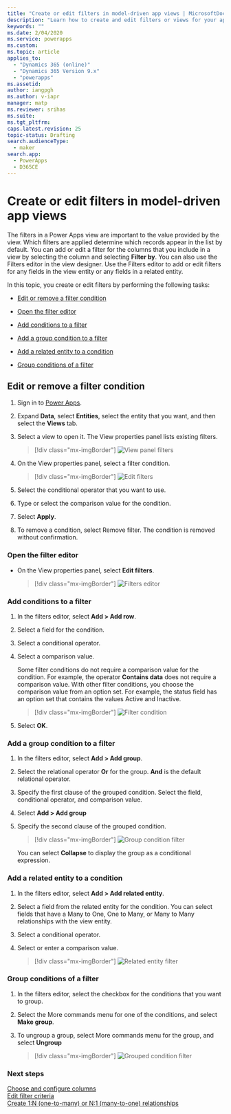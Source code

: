 ```yaml
---
title: "Create or edit filters in model-driven app views | MicrosoftDocs"
description: "Learn how to create and edit filters or views for your app"
keywords: ""
ms.date: 2/04/2020
ms.service: powerapps
ms.custom: 
ms.topic: article
applies_to: 
  - "Dynamics 365 (online)"
  - "Dynamics 365 Version 9.x"
  - "powerapps"
ms.assetid: 
author: iangpgh
ms.author: v-iapr
manager: matp
ms.reviewer: srihas
ms.suite: 
ms.tgt_pltfrm: 
caps.latest.revision: 25
topic-status: Drafting
search.audienceType: 
  - maker
search.app: 
  - PowerApps
  - D365CE
---
```


# Create or edit filters in model-driven app views

<a name="BKMK_CreateOrEditViewFilters"></a>   

The filters in a Power Apps view are important to the value provided by the view. Which filters are applied determine which records appear in the list by default. You can add or edit a filter for the columns that you include in a view by selecting the column and selecting **Filter by**. You can also use the Filters editor in the view designer. Use the Filters editor to add or edit filters for any fields in the view entity or any fields in a related entity. 

In this topic, you create or edit filters by performing the following tasks:

-   [Edit or remove a filter condition](create-edit-view-filters.md#edit-or-remove-a-filter-condition)

-   [Open the filter editor](create-edit-view-filters.md#open-the-filter-editor)

-   [Add conditions to a filter](create-edit-view-filters.md#add-conditions-to-a-filter)

-   [Add a group condition to a filter](create-edit-view-filters.md#add-a-group-condition-to-a-filter)

-   [Add a related entity to a condition](create-edit-view-filters.md#add-a-related-entity-to-a-condition)

-   [Group conditions of a filter](create-edit-view-filters.md#group-conditions-of-a-filter)

## Edit or remove a filter condition

1. Sign in to [Power Apps](https://make.powerapps.com/?utm_source=padocs&utm_medium=linkinadoc&utm_campaign=referralsfromdoc).  

2. Expand **Data**, select **Entities**, select the entity that you want, and then select the **Views** tab.

3. Select a view to open it. The View properties panel lists existing filters.

    > [!div class="mx-imgBorder"] 
    > ![View panel filters](media/views-panel-filters.png)

4. On the View properties panel, select a filter condition.

    > [!div class="mx-imgBorder"] 
    > ![Edit filters](media/edit-filter-viewpanel.png)

5. Select the conditional operator that you want to use.

6. Type or select the comparison value for the condition.

7. Select **Apply**.

8. To remove a condition, select Remove filter. The condition is removed without confirmation.

### Open the filter editor

- On the View properties panel, select **Edit filters**.

    > [!div class="mx-imgBorder"] 
    > ![Filters editor](media/edit-create-filters.png)

### Add conditions to a filter

1. In the filters editor, select **Add > Add row**.

2. Select a field for the condition.

3. Select a conditional operator.

4. Select a comparison value.  

    Some filter conditions do not require a comparison value for the condition. For example, the operator **Contains data** does not require a comparison value. With other filter conditions, you choose the comparison value from an option set. For example, the status field has an option set that contains the values Active and Inactive.

    > [!div class="mx-imgBorder"] 
    > ![Filter condition](media/add-condition-filter.png)

5. Select **OK**.

### Add a group condition to a filter

1. In the filters editor, select **Add > Add group**.

2. Select the relational operator **Or** for the group. **And** is the default relational operator.

3. Specify the first clause of the grouped condition. Select the field, conditional operator, and comparison value.

4. Select **Add > Add group**

5. Specify the second clause of the grouped condition.

    > [!div class="mx-imgBorder"] 
    > ![Group condition filter](media/add-group-filter.png)

    You can select **Collapse** to display the group as a conditional expression.

### Add a related entity to a condition

1. In the filters editor, select **Add > Add related entity**.

2. Select a field from the related entity for the condition. You can select fields that have a Many to One, One to Many, or Many to Many relationships with the view entity.

3. Select a conditional operator.

4. Select or enter a comparison value.

    > [!div class="mx-imgBorder"] 
    > ![Related entity filter](media/add-relatedentity-filter.png)

### Group conditions of a filter

1. In the filters editor, select the checkbox for the conditions that you want to group.

2. Select the More commands menu for one of the conditions, and select **Make group**.

3. To ungroup a group, select More commands menu for the group, and select **Ungroup**

    > [!div class="mx-imgBorder"] 
    > ![Grouped condition filter](media/group-conditions-filter.png)

### Next steps
[Choose and configure columns](choose-and-configure-columns.md)  
[Edit filter criteria](edit-filter-criteria.md)  
[Create 1:N (one-to-many) or N:1 (many-to-one) relationships](../common-data-service/create-edit-1n-relationships.md)
